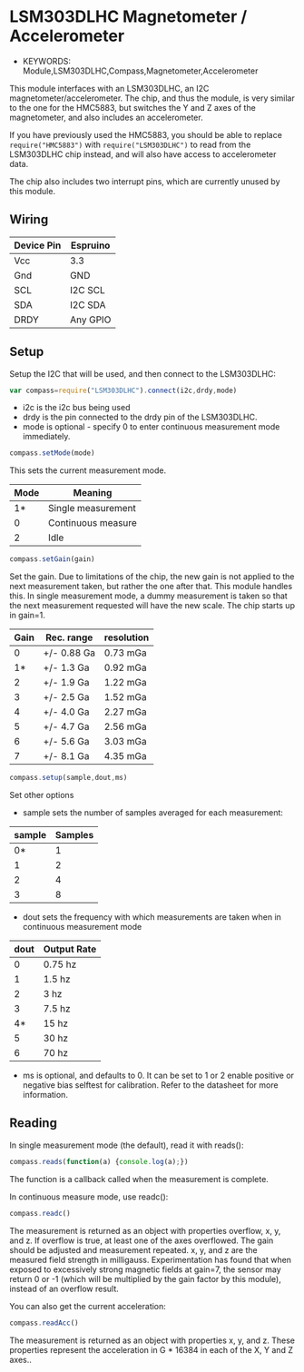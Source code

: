 <!--- Copyright (c) 2014 Austin Roberts. See the file LICENSE for copying permission. -->
LSM303DLHC Magnetometer / Accelerometer
=====================

* KEYWORDS: Module,LSM303DLHC,Compass,Magnetometer,Accelerometer

This module interfaces with an LSM303DLHC, an I2C magnetometer/accelerometer. The chip, and thus the module, is very similar to the one for the HMC5883, but switches the Y and Z axes of the magnetometer, and also includes an accelerometer.

If you have previously used the HMC5883, you should be able to replace `require("HMC5883")` with `require("LSM303DLHC")` to read from the LSM303DLHC chip instead, and will also have access to accelerometer data.

The chip also includes two interrupt pins, which are currently unused by this module.

Wiring
----------------

| Device Pin | Espruino |
| ---------- | -------- |
| Vcc        | 3.3      |
| Gnd        | GND      |
| SCL        | I2C SCL  |
| SDA        | I2C SDA  |
| DRDY       | Any GPIO |


Setup
---------------

Setup the I2C that will be used, and then connect to the LSM303DLHC:

```JavaScript
var compass=require("LSM303DLHC").connect(i2c,drdy,mode)
```

* i2c is the i2c bus being used
* drdy is the pin connected to the drdy pin of the LSM303DLHC.
* mode is optional - specify 0 to enter continuous measurement mode immediately.


```JavaScript
compass.setMode(mode)
```

This sets the current measurement mode.

| Mode | Meaning            |
|------|--------------------|
| 1*   | Single measurement |
| 0    | Continuous measure |
| 2    | Idle               |



```JavaScript
compass.setGain(gain)
```

Set the gain. Due to limitations of the chip, the new gain is not applied to the next measurement taken, but rather the one after that. This module handles this. In single measurement mode, a dummy measurement is taken so that the next measurement requested will have the new scale. The chip starts up in gain=1.


| Gain | Rec. range  | resolution |
|------|-------------|------------|
| 0    | +/- 0.88 Ga | 0.73 mGa   |
| 1*   | +/- 1.3 Ga  | 0.92 mGa   |
| 2    | +/- 1.9 Ga  | 1.22 mGa   |
| 3    | +/- 2.5 Ga  | 1.52 mGa   |
| 4    | +/- 4.0 Ga  | 2.27 mGa   |
| 5    | +/- 4.7 Ga  | 2.56 mGa   |
| 6    | +/- 5.6 Ga  | 3.03 mGa   |
| 7    | +/- 8.1 Ga  | 4.35 mGa   |


```JavaScript
compass.setup(sample,dout,ms)
```

Set other options

* sample sets the number of samples averaged for each measurement:

| sample | Samples |
|--------|---------|
| 0*     | 1       |
| 1      | 2       |
| 2      | 4       |
| 3      | 8       |

* dout sets the frequency with which measurements are taken when in continuous measurement mode

| dout | Output Rate |
|------|-------------|
| 0    | 0.75 hz     |
| 1    | 1.5 hz      |
| 2    | 3 hz        |
| 3    | 7.5 hz      |
| 4*   | 15 hz       |
| 5    | 30 hz       |
| 6    | 70 hz       |
  
* ms is optional, and defaults to 0. It can be set to 1 or 2 enable positive or negative bias selftest for calibration. Refer to the datasheet for more information.


Reading
----------------

In single measurement mode (the default), read it with reads():

```JavaScript
compass.reads(function(a) {console.log(a);})
```

The function is a callback called when the measurement is complete.

In continuous measure mode, use readc():

```JavaScript
compass.readc()
```

The measurement is returned as an object with properties overflow, x, y, and z. If overflow is true, at least one of the axes overflowed. The gain should be adjusted and measurement repeated. x, y, and z are the measured field strength in milligauss. Experimentation has found that when exposed to excessively strong magnetic fields at gain=7, the sensor may return 0 or -1 (which will be multiplied by the gain factor by this module), instead of an overflow result.

You can also get the current acceleration:

```JavaScript
compass.readAcc()
```

The measurement is returned as an object with properties x, y, and z. These properties represent the acceleration in G * 16384 in each of the X, Y and Z axes..